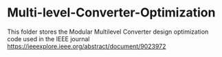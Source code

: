 # Multi-level-Converter-Optimization
This folder stores the Modular Multilevel Converter design optimization code used in the IEEE journal https://ieeexplore.ieee.org/abstract/document/9023972 

